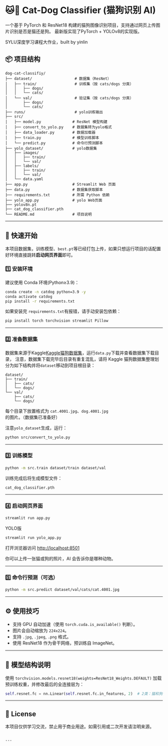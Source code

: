 
# 🐱🐶 Cat-Dog Classifier (猫狗识别 AI)

一个基于 PyTorch 和 ResNet18 构建的猫狗图像识别项目，支持通过网页上传图片识别是否是猫还是狗。
最新版实现了PyTorch + YOLOv8的实现版。

SYLU深度学习课程大作业，built by yinlin


## 📦 项目结构

```
dog-cat-classifiy/
├── dataset/                   # 数据集（ResNet）
│   ├── train/                 # 训练集（按 cats/dogs 分类）
│   │   ├── dogs/
│   │   └── cats/
│   └── val/                   # 验证集（按 cats/dogs 分类）
│       ├── dogs/
│       └── cats/
├── runs/                      # yolo训练输出
├── src/
│   ├── model.py              # ResNet 模型构建
│   ├── convert_to_yolo.py    # 数据集转为yolo格式
│   ├── data_loader.py        # 数据加载器
│   ├── train.py              # 模型训练脚本
│   └── predict.py            # 命令行预测脚本
├── yolo_dataset/             # yolo数据集
│   ├── images/
│   │   ├── train/
│   │   └── val/
│   ├── labels/
│   │   ├── train/
│   │   └── val/
│   └── data.yaml     
├── app.py                    # Streamlit Web 页面
├── data.py                   # 数据集获取脚本
├── requirements.txt          # 所需 Python 依赖
├── yolo_app.py               # yolo Web页面
├── yolov8n.pt
├── cat_dog_classifier.pth
└── README.md                 # 项目说明
```

---

## 🚀 快速开始

本项目数据集，训练模型、`best.pt`等已经打包上传，如果只想运行项目的话配置好环境直接跳转**启动网页界面**即可。

### 1️⃣ 安装环境

建议使用 Conda 环境(Python≥3.9)：

```bash
conda create -n catdog python=3.9 -y
conda activate catdog
pip install -r requirements.txt
```

如果安装完 `requirements.txt`有报错，请手动安装包依赖：

```bash
pip install torch torchvision streamlit Pillow
```

---

### 2️⃣ 准备数据集

数据集来源于Kaggle[Kaggle猫狗数据集](https://www.kaggle.com/datasets/tongpython/cat-and-dog)，运行`data.py`下载并查看数据集下载目录，
注意，数据集下载完毕后目录有重复混乱，请将 Kaggle 猫狗数据集整理划分为如下结构并将`dataset`移动到项目根目录：

```
dataset/
├── train/
│   ├── cats/
│   └── dogs/
└── val/
    ├── cats/
    └── dogs/
```

每个目录下放置格式为 `cat.4001.jpg`、`dog.4001.jpg` 的图片。（数据集已准备好）

注意`yolo_dataset`生成，运行：
```bash
python src/convert_to_yolo.py
```

---

### 3️⃣ 训练模型

```bash
python -m src.train dataset/train dataset/val
```

训练完成后将生成模型文件：

```
cat_dog_classifier.pth
```

---

### 4️⃣ 启动网页界面

```bash
streamlit run app.py
```

YOLO版
```bash
streamlit run yolo_app.py
```

打开浏览器访问 [http://localhost:8501](http://localhost:8501)

你可以上传一张猫或狗的照片，AI 会告诉你是哪种动物。

---

### 5️⃣ 命令行预测（可选）

```bash
python -m src.predict dataset/val/cats/cat.4001.jpg
```

---

## ⚙️ 使用技巧

- 支持 GPU 自动加速（使用 `torch.cuda.is_available()` 判断）。
- 图片会自动缩放为 `224x224`。
- 支持 `.jpg`, `.jpeg`, `.png` 格式。
- 使用 ResNet18 作为骨干网络，预训练自 ImageNet。

---

## 🧠 模型结构说明

使用 `torchvision.models.resnet18(weights=ResNet18_Weights.DEFAULT)` 加载预训练权重，并修改最后的全连接层为：

```python
self.resnet.fc = nn.Linear(self.resnet.fc.in_features, 2)  # 2类：猫和狗
```

---

## 📝 License

本项目仅供学习交流，禁止用于商业用途。如需引用或二次开发请注明来源。
```

---
